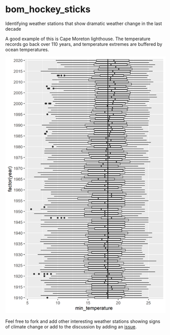 # bom_hockey_sticks
Identifying weather stations that show dramatic weather change in the last decade

A good example of this is Cape Moreton lighthouse. 
The temperature records go back over 110 years, and temperature extremes are buffered by ocean temperatures.

![Minimum daily temperatures at Cape Moreton Lighthouse](https://github.com/PaulMelloy/bom_hockey_sticks/blob/main/plots/Cape_Moreton_MinTm.png)

Feel free to fork and add other interesting weather stations showing signs of climate change or add to the discussion by adding an [issue](https://github.com/PaulMelloy/bom_hockey_sticks/issues).
